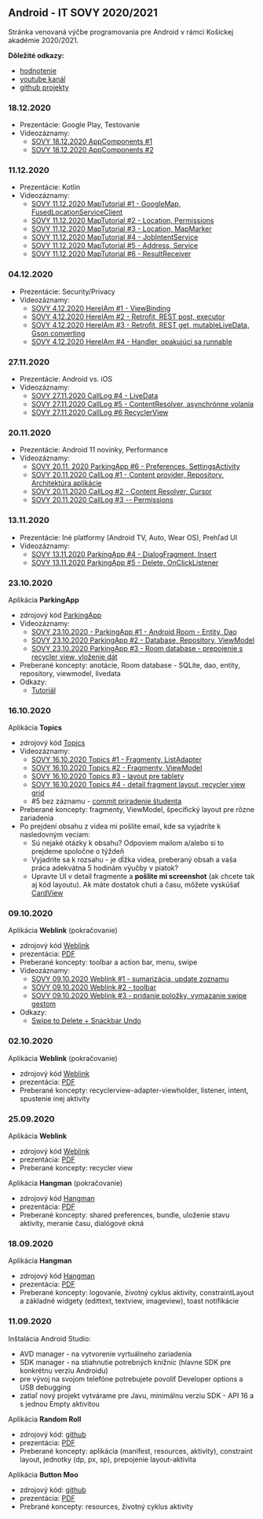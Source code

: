 ## Android - IT SOVY 2020/2021

Stránka venovaná výčbe programovania pre Android v rámci Košickej akadémie 2020/2021.

**Dôležité odkazy:**
* [hodnotenie](hodnotenie.md)
* [youtube kanál](https://www.youtube.com/channel/UCcEyuCe1od0qwOIv7bMVriA)
* [github projekty](https://github.com/miroslav-opiela?tab=repositories)

### 18.12.2020
* Prezentácie: Google Play, Testovanie
* Videozáznamy:
  * [SOVY 18.12.2020 AppComponents #1](https://www.youtube.com/watch?v=3HaF4zSOQuM)
  * [SOVY 18.12.2020 AppComponents #2](https://www.youtube.com/watch?v=zvd7foOFrJQ)

### 11.12.2020
* Prezentácie: Kotlin
* Videozáznamy:
  * [SOVY 11.12.2020 MapTutorial #1 - GoogleMap, FusedLocationServiceClient](https://www.youtube.com/watch?v=xLT-8Q7n0P4)
  * [SOVY 11.12.2020 MapTutorial #2 - Location, Permissions](https://www.youtube.com/watch?v=QpIKJkU8viQ)
  * [SOVY 11.12.2020 MapTutorial #3 - Location, MapMarker](https://www.youtube.com/watch?v=ye-xefkbk6w)
  * [SOVY 11.12.2020 MapTutorial #4 - JobIntentService](https://www.youtube.com/watch?v=k7Q4vLAszWY)
  * [SOVY 11.12.2020 MapTutorial #5 - Address, Service](https://www.youtube.com/watch?v=VtTh6YJrj8A)
  * [SOVY 11.12.2020 MapTutorial #6 - ResultReceiver](https://www.youtube.com/watch?v=BF75qJMvR0U)

### 04.12.2020
* Prezentácie: Security/Privacy
* Videozáznamy:
  * [SOVY 4.12.2020 HereIAm #1 - ViewBinding](https://www.youtube.com/watch?v=fe0FInpXFbg)
  * [SOVY 4.12.2020 HereIAm #2 - Retrofit, REST post, executor](https://www.youtube.com/watch?v=1bZg5TwRwEE)
  * [SOVY 4.12.2020 HereIAm #3 - Retrofit, REST get, mutableLiveData, Gson converting](https://www.youtube.com/watch?v=njOflquoyFk)
  * [SOVY 4.12.2020 HereIAm #4 - Handler, opakujúci sa runnable](https://www.youtube.com/watch?v=_RwKdf580Ow)

### 27.11.2020
* Prezentácie: Android vs. iOS
* Videozáznamy:
  * [SOVY 27.11.2020 CallLog #4 - LiveData](https://www.youtube.com/watch?v=y9Jt-K88vdo)
  * [SOVY 27.11.2020 CallLog #5 - ContentResolver, asynchrónne volania](https://www.youtube.com/watch?v=1HdSeJLyyOk)
  * [SOVY 27.11.2020 CallLog #6 RecyclerView](https://www.youtube.com/watch?v=0UqDr3By5M8)

### 20.11.2020
* Prezentácie: Android 11 novinky, Performance
* Videozáznamy:
  * [SOVY 20.11. 2020 ParkingApp #6 - Preferences, SettingsActivity](https://www.youtube.com/watch?v=9zOJoyTNvSw)
  * [SOVY 20.11.2020 CallLog #1 - Content provider, Repository, Architektúra aplikácie](https://www.youtube.com/watch?v=7IFzolkuahU)
  * [SOVY 20.11.2020 CallLog #2 - Content Resolver, Cursor](https://www.youtube.com/watch?v=bAOPjF6xUQA)
  * [SOVY 20.11.2020 CallLog #3 -- Permissions](https://www.youtube.com/watch?v=CstlGbtIe3g)

### 13.11.2020
* Prezentácie: Iné platformy (Android TV, Auto, Wear OS), Prehľad UI
* Videozáznamy:
  * [SOVY 13.11.2020 ParkingApp #4 - DialogFragment, Insert](https://www.youtube.com/watch?v=K8AFtJcIbPk&t=1s)
  * [SOVY 13.11.2020 ParkingApp #5 - Delete, OnClickListener](https://www.youtube.com/watch?v=kwCRmtQP-sY)

### 23.10.2020
Aplikácia **ParkingApp**
* zdrojový kód [ParkingApp](https://github.com/miroslav-opiela/itsovy-2020-parkingApp)
* Videozáznamy:
  * [SOVY 23.10.2020 - ParkingApp #1 - Android Room - Entity, Dao](https://www.youtube.com/watch?v=0DY1_4QPfUI)
  * [SOVY 23.10.2020 ParkingApp #2 - Database, Repository, ViewModel](https://www.youtube.com/watch?v=Rm6rFpXd2xs)
  * [SOVY 23.10.2020 ParkingApp #3 - Room database - prepojenie s recycler view, vloženie dát](https://www.youtube.com/watch?v=7wFlH3yvCpM&t=1s)
* Preberané koncepty: anotácie, Room database - SQLite, dao, entity, repository, viewmodel, livedata
* Odkazy:
  * [Tutoriál](https://codelabs.developers.google.com/codelabs/android-room-with-a-view#1)

### 16.10.2020
Aplikácia **Topics**
* zdrojový kód [Topics](https://github.com/miroslav-opiela/itsovy-2020-topics)
* Videozáznamy:
  * [SOVY 16.10.2020 Topics #1 - Fragmenty, ListAdapter](https://www.youtube.com/watch?v=EzXDoGzi0Co)  
  * [SOVY 16.10.2020 Topics #2 - Fragmenty, ViewModel](https://www.youtube.com/watch?v=J9d1GFPlQ-k)
  * [SOVY 16.10.2020 Topics #3 - layout pre tablety](https://www.youtube.com/watch?v=7pxtV8hHwFs)
  * [SOVY 16.10.2020 Topics #4 - detail fragment layout, recycler view grid](https://www.youtube.com/watch?v=9KQMLLQtsrw)
  * #5 bez záznamu - [commit priradenie študenta](https://github.com/miroslav-opiela/itsovy-2020-topics/commit/2bd521637a7779658dd1eda65ef5f76c82c5ce64)
* Preberané koncepty: fragmenty, ViewModel, špecifický layout pre rôzne zariadenia 
* Po prejdení obsahu z videa mi pošlite email, kde sa vyjadríte k nasledovným veciam:
  * Sú nejaké otázky k obsahu? Odpoviem mailom a/alebo si to prejdeme spoločne o týždeň
  * Vyjadrite sa k rozsahu - je dĺžka videa, preberaný obsah a vaša práca adekvátna 5 hodinám výučby v piatok?
  * Upravte UI v detail fragmente a **pošlite mi screenshot** (ak chcete tak aj kód layoutu). Ak máte dostatok chuti a času, môžete vyskúšať [CardView](https://developer.android.com/guide/topics/ui/layout/cardview)

### 09.10.2020
Aplikácia **Weblink** (pokračovanie)
* zdrojový kód [Weblink](https://github.com/miroslav-opiela/itsovy-2020-weblink)
* prezentácia: [PDF](https://github.com/miroslav-opiela/android/blob/gh-pages/docs/04-Weblink.pdf)
* Preberané koncepty: toolbar a action bar, menu, swipe
* Videozáznamy:
  * [SOVY 09.10.2020 Weblink #1 - sumarizácia, update zoznamu](https://www.youtube.com/watch?v=PzmcdCVbTZE)
  * [SOVY 09.10.2020 Weblink #2 - toolbar](https://www.youtube.com/watch?v=OXlFVvDvZNI)
  * [SOVY 09.10.2020 Weblink #3 - pridanie položky, vymazanie swipe gestom](https://www.youtube.com/watch?v=ByknixTqGG8)
* Odkazy:
  * [Swipe to Delete + Snackbar Undo](https://medium.com/@zackcosborn/step-by-step-recyclerview-swipe-to-delete-and-undo-7bbae1fce27e)

### 02.10.2020
Aplikácia **Weblink** (pokračovanie)
* zdrojový kód [Weblink](https://github.com/miroslav-opiela/itsovy-2020-weblink)
* prezentácia: [PDF](https://github.com/miroslav-opiela/android/blob/gh-pages/docs/04-Weblink.pdf)
* Preberané koncepty: recyclerview-adapter-viewholder, listener, intent, spustenie inej aktivity

### 25.09.2020
Aplikácia **Weblink**
* zdrojový kód [Weblink](https://github.com/miroslav-opiela/itsovy-2020-weblink)
* prezentácia: [PDF](https://github.com/miroslav-opiela/android/blob/gh-pages/docs/04-Weblink.pdf)
* Preberané koncepty: recycler view

Aplikácia **Hangman** (pokračovanie)
* zdrojový kód [Hangman](https://github.com/miroslav-opiela/itsovy-2020-hangman)
* prezentácia: [PDF](https://github.com/miroslav-opiela/android/blob/gh-pages/docs/03-Hangman.pdf)
* Preberané koncepty: shared preferences, bundle, uloženie stavu aktivity, meranie času, dialógové okná


### 18.09.2020
Aplikácia **Hangman**
* zdrojový kód [Hangman](https://github.com/miroslav-opiela/itsovy-2020-hangman)
* prezentácia: [PDF](https://github.com/miroslav-opiela/android/blob/gh-pages/docs/03-Hangman.pdf)
* Preberané koncepty: logovanie, životný cyklus aktivity, constraintLayout a základné widgety (edittext, textview, imageview), toast notifikácie

### 11.09.2020
Inštalácia Android Studio:
* AVD manager - na vytvorenie vyrtuálneho zariadenia
* SDK manager - na stiahnutie potrebných knižníc (hlavne SDK pre konkrétnu verziu Androidu)
* pre vývoj na svojom telefóne potrebujete povoliť Developer options a USB debugging
* zatiaľ nový projekt vytvárame pre Javu, minimálnu verziu SDK - API 16 a s jednou Empty aktivitou

Aplikácia **Random Roll**
* zdrojový kód: [github](https://github.com/miroslav-opiela/itsovy-2020-random_roll)
* prezentácia: [PDF](https://github.com/miroslav-opiela/android/blob/gh-pages/docs/01-RandomRoll.pdf)
* Preberané koncepty: aplikácia (manifest, resources, aktivity), constraint layout, jednotky (dp, px, sp), prepojenie layout-aktivita

Aplikácia **Button Moo**
* zdrojový kód: [github](https://github.com/miroslav-opiela/itsovy-2020-button_moo)
* prezentácia: [PDF](https://github.com/miroslav-opiela/android/blob/gh-pages/docs/02-ButtonMoo.pdf)
* Prebrané koncepty: resources, životný cyklus aktivity
